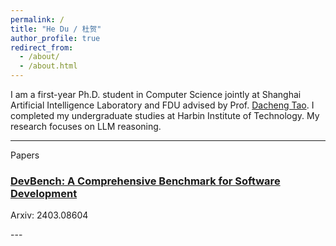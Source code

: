 ```yaml
---
permalink: /
title: "He Du / 杜贺"
author_profile: true
redirect_from: 
  - /about/
  - /about.html
---
```


I am a first-year Ph.D. student in Computer Science jointly at Shanghai Artificial Intelligence Laboratory and FDU advised by Prof. [Dacheng Tao](https://dr.ntu.edu.sg/cris/rp/rp02343). I completed my undergraduate studies at Harbin Institute of Technology. My research focuses on LLM reasoning.

---
Papers

<style>
/* 粘贴优化后的 CSS */
.publication {
  background-color: #f9f9f9;
  border-left: 4px solid #888;
  padding: 15px;
  margin-bottom: 20px;
  border-radius: 8px;
  box-shadow: 0 2px 8px rgba(0, 0, 0, 0.1);
}

.publication h3 {
  font-size: 1.25em;
  margin: 0 0 10px 0;
}

.publication h3 a {
  text-decoration: none;
  color: #007acc;
  font-weight: bold;
}

.publication h3 a:hover {
  text-decoration: underline;
}

.publication .authors,
.publication .conference {
  font-size: 0.95em;
  color: #555;
  margin: 5px 0;
}

.publication .authors {
  font-style: italic;
}

.publication .conference {
  color: #888;
}
</style>

<div class="papers">
  <h3><a href="[URL](https://arxiv.org/abs/2403.08604)" target="_blank">DevBench: A Comprehensive Benchmark for Software Development</a></h3>
  <p class="conference">Arxiv: 2403.08604</p>
</div>
---
